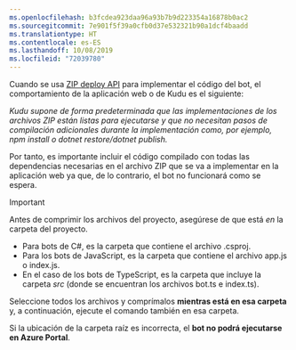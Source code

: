 ```yaml
---
ms.openlocfilehash: b3fcdea923daa96a93b7b9d223354a16878b0ac2
ms.sourcegitcommit: 7e901f5f39a0cfb0d37e532321b90a1dcf4baadd
ms.translationtype: HT
ms.contentlocale: es-ES
ms.lasthandoff: 10/08/2019
ms.locfileid: "72039780"
---
```

Cuando se usa [ZIP deploy API](https://github.com/projectkudu/kudu/wiki/Deploying-from-a-zip-file-or-url) para implementar el código del bot, el comportamiento de la aplicación web o de Kudu es el siguiente:

_Kudu supone de forma predeterminada que las implementaciones de los archivos ZIP están listas para ejecutarse y que no necesitan pasos de compilación adicionales durante la implementación como, por ejemplo, npm install o dotnet restore/dotnet publish._

Por tanto, es importante incluir el código compilado con todas las dependencias necesarias en el archivo ZIP que se va a implementar en la aplicación web ya que, de lo contrario, el bot no funcionará como se espera.

> [!IMPORTANT]
> Antes de comprimir los archivos del proyecto, asegúrese de que está _en_ la carpeta del proyecto. 
> - Para bots de C#, es la carpeta que contiene el archivo .csproj. 
> - Para los bots de JavaScript, es la carpeta que contiene el archivo app.js o index.js. 
> - En el caso de los bots de TypeScript, es la carpeta que incluye la carpeta _src_ (donde se encuentran los archivos bot.ts e index.ts). 
>
>Seleccione todos los archivos y comprímalos **mientras está en esa carpeta** y, a continuación, ejecute el comando también en esa carpeta. 
>
> Si la ubicación de la carpeta raíz es incorrecta, el **bot no podrá ejecutarse en Azure Portal**.

